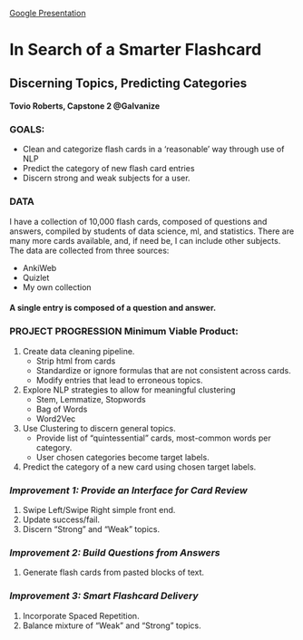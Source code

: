 [Google Presentation](https://docs.google.com/presentation/d/1382PGj1Ljha43d8BnQAKAfSGJM_bGphilbakYj5520A/edit?usp=sharing)

# In Search of a Smarter Flashcard
## Discerning Topics, Predicting Categories
#### Tovio Roberts, Capstone 2 @Galvanize


### **GOALS:**
- Clean and categorize flash cards in a ‘reasonable’ way through use of NLP
- Predict the category of new flash card entries
- Discern strong and weak subjects for a user.

### **DATA**
I have a collection of 10,000 flash cards, composed of questions and answers, compiled by students of data science, ml, and statistics. There are many more cards available, and, if need be, I can include other subjects. The data are collected from three sources:
- AnkiWeb
- Quizlet
- My own collection

#### A single entry is composed of a question and answer.

### **PROJECT PROGRESSION Minimum Viable Product:**
1. Create data cleaning pipeline.
    * Strip html from cards
    * Standardize or ignore formulas that are not consistent across cards.
    * Modify entries that lead to erroneous topics.
2. Explore NLP strategies to allow for meaningful clustering
    * Stem, Lemmatize, Stopwords
    * Bag of Words
    * Word2Vec
3. Use Clustering to discern general topics.
    * Provide list of “quintessential” cards, most-common words per category.
    * User chosen categories become target labels.
4. Predict the category of a new card using chosen target labels.

### *Improvement 1: Provide an Interface for Card Review*
1. Swipe Left/Swipe Right simple front end.
2. Update success/fail.
3. Discern “Strong” and “Weak” topics.

### *Improvement 2: Build Questions from Answers*
1. Generate flash cards from pasted blocks of text.

### *Improvement 3: Smart Flashcard Delivery*
1. Incorporate Spaced Repetition.
2. Balance mixture of “Weak” and “Strong” topics.
